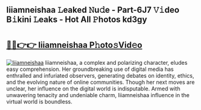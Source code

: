 ## Iiiamneishaa 𝙻eaked 𝙽u𝚍e - Part-6J7 𝚅𝚒deo B𝚒kini 𝙻eaks - Hot All 𝙿hotos kd3gy

# <h2><a href="http://ld59djq.urlbe.top/?page=Iiiamneishaa">🔗🔗👉👉 Iiiamneishaa P𝚑oto𝚜Vid𝚎o</a></h2>

[![Iiiamneishaa](https://i.imgur.com/eBuTRDB.gif)](http://ld59djq.urlbe.top/?page=Iiiamneishaa)
Iiiamneishaa, a complex and polarizing character, eludes easy comprehension. Her groundbreaking use of digital media has enthralled and infuriated observers, generating debates on identity, ethics, and the evolving nature of online communities. Though her next moves are unclear, her influence on the digital world is indisputable. Armed with unwavering tenacity and undeniable charm, Iiiamneishaa influence in the virtual world is boundless.
